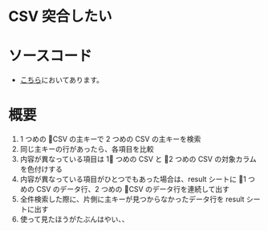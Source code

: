 # CSV 突合したい

# ソースコード

- [こちら](https://gist.githubusercontent.com/watabean/1f6601ad825fed3d74ee12ca48b21008/raw/check_csv.vb)においてあります。

# 概要

1.  1 つめの CSV の主キーで 2 つめの CSV の主キーを検索
2.  同じ主キーの行があったら、各項目を比較
3.  内容が異なっている項目は 1 つめの CSV と 2 つめの CSV の対象カラムを色付けする
4.  内容が異なっている項目がひとつでもあった場合は、result シートに 1 つめの CSV のデータ行、2 つめの CSV のデータ行を連続して出す
5.  全件検索した際に、片側に主キーが見つからなかったデータ行を result シートに出す
6.  使って見たほうがたぶんはやい、、
